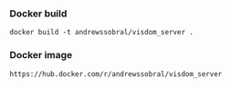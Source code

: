 ### Docker build
```
docker build -t andrewssobral/visdom_server .
```

### Docker image
```
https://hub.docker.com/r/andrewssobral/visdom_server
```
